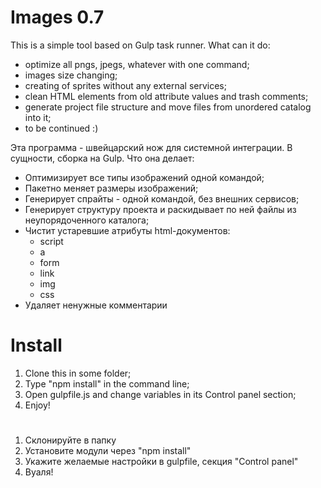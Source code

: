 # Images 0.7
This is a simple tool based on Gulp task runner.
What can it do:
- optimize all pngs, jpegs, whatever with one command;
- images size changing;
- creating of sprites without any external services;
- clean HTML elements from old attribute values and trash comments;
- generate project file structure and move files from unordered catalog into it;
- to be continued :)

Эта программа - швейцарский нож для системной интеграции. В сущности, сборка на Gulp.
Что она делает:
- Оптимизирует все типы изображений одной командой;
- Пакетно меняет размеры изображений;
- Генерирует спрайты - одной командой, без внешних сервисов;
- Генерирует структуру проекта и раскидывает по ней файлы из неупорядоченного каталога;
- Чистит устаревшие атрибуты html-документов:
  - script
  - a
  - form
  - link
  - img
  - css
- Удаляет ненужные комментарии
 
  

# Install

1. Clone this in some folder;
2. Type "npm install" in the command line;
3. Open gulpfile.js and change variables in its Control panel section;
4. Enjoy!
#
1. Склонируйте в папку
2. Установите модули через "npm install"
3. Укажите желаемые настройки в gulpfile, секция "Control panel"
4. Вуаля!
